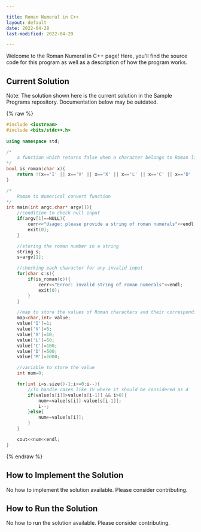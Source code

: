 ```yaml
---

title: Roman Numeral in C++
layout: default
date: 2022-04-28
last-modified: 2022-04-29

---
```


Welcome to the Roman Numeral in C++ page! Here, you'll find the source code for this program as well as a description of how the program works.

## Current Solution

Note: The solution shown here is the current solution in the Sample Programs repository. Documentation below may be outdated.

{% raw %}

```C++
#include <iostream>
#include <bits/stdc++.h>
 
using namespace std;

/*
	a function which returns false when a character belongs to Roman literals else returns true
*/
bool is_roman(char x){
	return !(x=='I' || x=='V' || x=='X' || x=='L' || x=='C' || x=='D' || x=='M');
}

/*
	Roman to Numerical convert function
*/
int main(int argc,char* argv[]){
	//condition to check null input
	if(argv[1]==NULL){
		cerr<<"Usage: please provide a string of roman numerals"<<endl;
		exit(0);
	}

	//storing the roman number in a string
	string s;
	s=argv[1];

	//checking each character for any invalid input
	for(char c:s){
		if(is_roman(c)){
			cerr<<"Error: invalid string of roman numerals"<<endl;
			exit(0);
		}
	}

	//map to store the values of Roman characters and their corresponding integer value
	map<char,int> value;
	value['I']=1;
	value['V']=5;
	value['X']=10;
	value['L']=50;
	value['C']=100;
	value['D']=500;
	value['M']=1000;

	//variable to store the value
	int num=0;

	for(int i=s.size()-1;i>=0;i--){
		//To handle cases like IV where it should be considered as 4
		if(value[s[i]]>value[s[i-1]] && i>0){
			num+=value[s[i]]-value[s[i-1]];
			i--;
		}else{
			num+=value[s[i]];
		}
	}

	cout<<num<<endl;
}

```

{% endraw %}

## How to Implement the Solution

No how to implement the solution available. Please consider contributing.

## How to Run the Solution

No how to run the solution available. Please consider contributing.